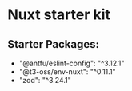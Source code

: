 # Nuxt starter kit

## Starter Packages:
- "@antfu/eslint-config": "^3.12.1"
- "@t3-oss/env-nuxt": "^0.11.1"
- "zod": "^3.24.1"

